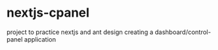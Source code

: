 # nextjs-cpanel
project to practice nextjs and ant design creating a dashboard/control-panel application
